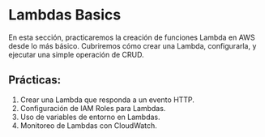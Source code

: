 # Lambdas Basics

En esta sección, practicaremos la creación de funciones Lambda en AWS desde lo más básico. Cubriremos cómo crear una Lambda, configurarla, y ejecutar una simple operación de CRUD.

## Prácticas:

1. Crear una Lambda que responda a un evento HTTP.
2. Configuración de IAM Roles para Lambdas.
3. Uso de variables de entorno en Lambdas.
4. Monitoreo de Lambdas con CloudWatch.